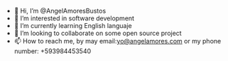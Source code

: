 - 👋 Hi, I’m @AngelAmoresBustos
- 👀 I’m interested in software development 
- 🌱 I’m currently learning English languaje
- 💞️ I’m looking to collaborate on some open source project
- 📫 How to reach me, by may email:yo@angelamores.com or my phone number: +593984453540

<!---
Specialized in software development, with extensive experience in analysis, design, development and implementation of computer systems. 
With solid knowledge of administration, accounting, personnel management, training and Conflict resolution. 
And great soft skill, always learning something that make grown like better person.
Ready to help.
Call me or email me.
See you soon.
--->
